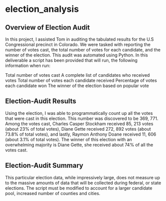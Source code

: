# election_analysis

## Overview of Election Audit
In this project, I assisted Tom in auditing the tabulated results for the U.S Congressional precinct in Colorado. We were tasked with reporting the number of votes cast, the total number of votes for each candidate, and the winner of the election. This audit was automated using Python. In this deliverable a script has been provided that will run, the following information when run: 

Total number of votes cast
A complete list of candidates who received votes
Total number of votes each candidate received
Percentage of votes each candidate won
The winner of the election based on popular vote

## Election-Audit Results
Using the election, I was able to programmatically count up all the votes that were cast in this election. This number was discovered to be 369, 771. Among the votes cast, Charles Casper Stockham received 85, 213 votes (about 23% of total votes), Diane Gette received 272, 892 votes (about 73.8% of total votes), and lastly, Raymon Anthony Doane received 11, 606 (about 3.1% of total votes). The winner of this election with an overwhelming majority is Diane Gette, she received about 74% of all the votes cast. 

## Election-Audit Summary
This particular election data, while impressively large, does not measure up to the massive amounts of data that will be collected during federal, or state elections. The script must be modified to account for a larger candidate pool, increased number of counties and cities. 
